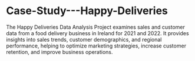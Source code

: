 # Case-Study---Happy-Deliveries
The Happy Deliveries Data Analysis Project examines sales and customer data from a food delivery business in Ireland for 2021 and 2022. It provides insights into sales trends, customer demographics, and regional performance, helping to optimize marketing strategies, increase customer retention, and improve business operations.
